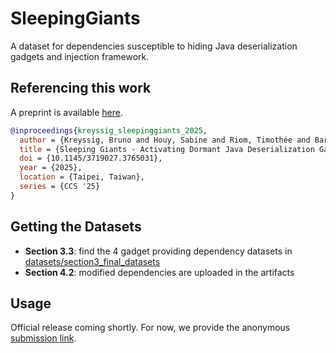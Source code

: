 # SleepingGiants

A dataset for dependencies susceptible to hiding Java deserialization gadgets and injection framework.

## Referencing this work

A preprint is available [here](https://arxiv.org/abs/2504.20485).

```bib
@inproceedings{kreyssig_sleepinggiants_2025,
  author = {Kreyssig, Bruno and Houy, Sabine and Riom, Timothée and Bartel, Alexandre},
  title = {Sleeping Giants - Activating Dormant Java Deserialization Gadget Chains through Stealthy Code Changes},
  doi = {10.1145/3719027.3765031},
  year = {2025},
  location = {Taipei, Taiwan},
  series = {CCS '25}
}
```

## Getting the Datasets

- **Section 3.3**: find the 4 gadget providing dependency datasets in [datasets/section3_final_datasets](datasets/section3_final_datasets)
- **Section 4.2**: modified dependencies are uploaded in the artifacts

## Usage

Official release coming shortly. For now, we provide the anonymous [submission link](https://zenodo.org/records/15039856?preview=1&token=eyJhbGciOiJIUzUxMiIsImlhdCI6MTc0MjIxODg4MiwiZXhwIjoxNzY3MTM5MTk5fQ.eyJpZCI6ImY4YzQ1ZDkwLTIwOGQtNDEzMy1iODVlLWFiYTc5ODljODQxNiIsImRhdGEiOnt9LCJyYW5kb20iOiJjZWIwMWZhMTA5N2U3NTU4ZWQ0MGVlMTA1OGE4OTIwNSJ9.iGAqYqGv1_MdFHnd8QcXtuS4mFO5zVvFLI78OyiKHqLD1phW5sYDkH_aTIrDAWximJK4WmlzN0KFp_bVCM-xVQ).



